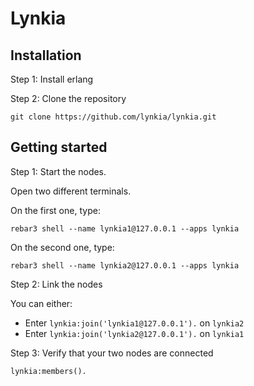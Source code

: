 # Lynkia

## Installation

Step 1: Install erlang

Step 2: Clone the repository

```
git clone https://github.com/lynkia/lynkia.git
```

## Getting started

Step 1: Start the nodes.

Open two different terminals.

On the first one, type:

`rebar3 shell --name lynkia1@127.0.0.1 --apps lynkia`

On the second one, type:

`rebar3 shell --name lynkia2@127.0.0.1 --apps lynkia`

Step 2: Link the nodes

You can either:

- Enter `lynkia:join('lynkia1@127.0.0.1').` on `lynkia2`
- Enter `lynkia:join('lynkia2@127.0.0.1').` on `lynkia1`

Step 3: Verify that your two nodes are connected

`lynkia:members().`
